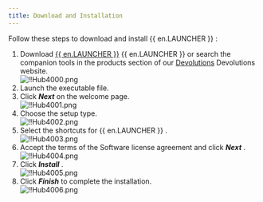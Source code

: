 ```yaml
---
title: Download and Installation
---
```

Follow these steps to download and install {{ en.LAUNCHER }} : 
1. Download [{{ en.LAUNCHER }}](https://devolutions.net/launcher/download) {{ en.LAUNCHER }} or search the companion tools in the products section of our [Devolutions](https://devolutions.net/) Devolutions website.  
![!!Hub4000.png](https://webdevolutions.azureedge.net/docs/en/hub/Hub4000.png) 
2. Launch the executable file. 
3. Click ***Next*** on the welcome page.  
![!!Hub4001.png](https://webdevolutions.azureedge.net/docs/en/hub/Hub4001.png) 
4. Choose the setup type.  
![!!Hub4002.png](https://webdevolutions.azureedge.net/docs/en/hub/Hub4002.png) 
5. Select the shortcuts for {{ en.LAUNCHER }} .  
![!!Hub4003.png](https://webdevolutions.azureedge.net/docs/en/hub/Hub4003.png) 
6. Accept the terms of the Software license agreement and click ***Next*** .  
![!!Hub4004.png](https://webdevolutions.azureedge.net/docs/en/hub/Hub4004.png) 
7. Click ***Install*** .  
![!!Hub4005.png](https://webdevolutions.azureedge.net/docs/en/hub/Hub4005.png) 
8. Click ***Finish*** to complete the installation.  
![!!Hub4006.png](https://webdevolutions.azureedge.net/docs/en/hub/Hub4006.png) 

